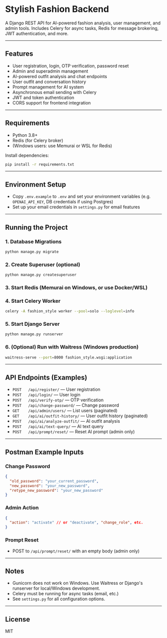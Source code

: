 # Stylish Fashion Backend

A Django REST API for AI-powered fashion analysis, user management, and admin tools. Includes Celery for async tasks, Redis for message brokering, JWT authentication, and more.

---

## Features

- User registration, login, OTP verification, password reset
- Admin and superadmin management
- AI-powered outfit analysis and chat endpoints
- User outfit and conversation history
- Prompt management for AI system
- Asynchronous email sending with Celery
- JWT and token authentication
- CORS support for frontend integration

---

## Requirements

- Python 3.8+
- Redis (for Celery broker)
- (Windows users: use Memurai or WSL for Redis)

Install dependencies:
```bash
pip install -r requirements.txt
```

---

## Environment Setup

- Copy `.env.example` to `.env` and set your environment variables (e.g. `OPENAI_API_KEY`, DB credentials if using Postgres)
- Set up your email credentials in `settings.py` for email features

---

## Running the Project

### 1. Database Migrations
```bash
python manage.py migrate
```

### 2. Create Superuser (optional)
```bash
python manage.py createsuperuser
```

### 3. Start Redis (Memurai on Windows, or use Docker/WSL)

### 4. Start Celery Worker
```bash
celery -A fashion_style worker --pool=solo --loglevel=info
```

### 5. Start Django Server
```bash
python manage.py runserver
```

### 6. (Optional) Run with Waitress (Windows production)
```bash
waitress-serve --port=8000 fashion_style.wsgi:application
```

---

## API Endpoints (Examples)

- `POST   /api/register/` — User registration
- `POST   /api/login/` — User login
- `POST   /api/verify-otp/` — OTP verification
- `POST   /api/change-password/` — Change password
- `GET    /api/admin/users/` — List users (paginated)
- `GET    /api/ai/outfit-history/` — User outfit history (paginated)
- `POST   /api/ai/analyze-outfit/` — AI outfit analysis
- `POST   /api/ai/text-query/` — AI text query
- `POST   /api/prompt/reset/` — Reset AI prompt (admin only)

---

## Postman Example Inputs

### Change Password
```json
{
  "old_password": "your_current_password",
  "new_password": "your_new_password",
  "retype_new_password": "your_new_password"
}
```

### Admin Action
```json
{
  "action": "activate" // or "deactivate", "change_role", etc.
}
```

### Prompt Reset
- POST to `/api/prompt/reset/` with an empty body (admin only)

---

## Notes
- Gunicorn does not work on Windows. Use Waitress or Django's runserver for local/Windows development.
- Celery must be running for async tasks (email, etc.)
- See `settings.py` for all configuration options.

---

## License
MIT
